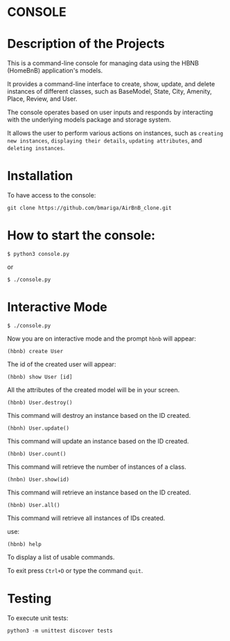 # CONSOLE

# Description of the Projects

This is a command-line console for managing data using the HBNB (HomeBnB) application's models. 

It provides a command-line interface to create, show, update, and delete instances of different classes, such as BaseModel, State, City, Amenity, Place, Review, and User.

The console operates based on user inputs and responds by interacting with the underlying models package and storage system. 

It allows the user to perform various actions on instances, such as ```creating new instances```, ```displaying their details```, ```updating attributes```, and ```deleting instances```. 

# Installation

To have access to the console:

```git clone https://github.com/bmariga/AirBnB_clone.git```


# How to start the console:

```$ python3 console.py```

or

```$ ./console.py```

# Interactive Mode

```$ ./console.py```

Now you are on interactive mode and the prompt ```hbnb``` will appear:

```(hbnb) create User```

The id of the created user  will appear:

```(hbnb) show User [id]```

All the attributes of the created model will be in your screen.

```(hbnb) User.destroy()```

This command will destroy an instance based on the ID created.

```(hbnh) User.update()```

This command will update an instance based on the ID created. 

```(hbnb) User.count()```

This command will retrieve the number of instances of a class.

```(hnbn) User.show(id)```

This command will retrieve an instance based on the  ID created.

```(hbnb) User.all()```

This command will retrieve all instances of IDs created. 

use:

```(hbnb) help```

To display a list of usable commands.

To exit press ```Ctrl+D``` or type the command ```quit```.


# Testing

To execute unit tests:

```python3 -m unittest discover tests```


